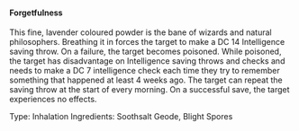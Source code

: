 #### Forgetfulness
This fine, lavender coloured powder is the bane of wizards and natural philosophers. Breathing it in forces the target to make a DC 14 Intelligence saving throw. On a failure, the target becomes poisoned. While poisoned, the target has disadvantage on Intelligence saving throws and checks and needs to make a DC 7 intelligence check each time they try to remember something that happened at least 4 weeks ago. The target can repeat the saving throw at the start of every morning. On a successful save, the target experiences no effects.

Type: Inhalation
Ingredients: Soothsalt Geode, Blight Spores